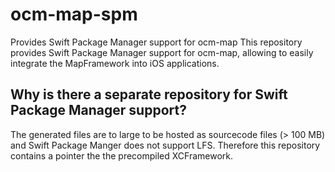 # ocm-map-spm

Provides Swift Package Manager support for ocm-map
This repository provides Swift Package Manager support for ocm-map, allowing to easily integrate the MapFramework into iOS applications.

## Why is there a separate repository for Swift Package Manager support?

The generated files are to large to be hosted as sourcecode files (> 100 MB) and Swift Package Manger does not support LFS. Therefore this repository contains a pointer the the precompiled XCFramework.